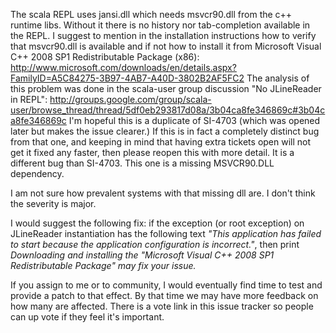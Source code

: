 The scala REPL uses jansi.dll which needs msvcr90.dll from the c++ runtime libs.
Without it there is no history nor tab-completion available in the REPL. 
I suggest to mention in the installation instructions how to verify that msvcr90.dll is available and if not how to install it from Microsoft Visual C++ 2008 SP1 Redistributable Package (x86): 
http://www.microsoft.com/downloads/en/details.aspx?FamilyID=A5C84275-3B97-4AB7-A40D-3802B2AF5FC2
The analysis of this problem was done in the scala-user group discussion "No JLineReader in REPL": 
http://groups.google.com/group/scala-user/browse_thread/thread/5df0eb293817d08a/3b04ca8fe346869c#3b04ca8fe346869c
I'm hopeful this is a duplicate of SI-4703 (which was opened later but makes the issue clearer.) If this is in fact a completely distinct bug from that one, and keeping in mind that having extra tickets open will not get it fixed any faster, then please reopen this with more detail.
It is a different bug than SI-4703. This one is a missing MSVCR90.DLL dependency. 

I am not sure how prevalent systems with that missing dll are. I don't think the severity is major. 

I would suggest the following fix: if the exception (or root exception) on JLineReader instantiation has the following text _"This application has failed to start because the application configuration is incorrect."_, then print _Downloading and installing the "Microsoft Visual C++ 2008 SP1 Redistributable Package" may fix your issue._

If you assign to me or to community, I would eventually find time to test and provide a patch to that effect. By that time we may have more feedback on how many are affected. There is a vote link in this issue tracker so people can up vote if they feel it's important.
